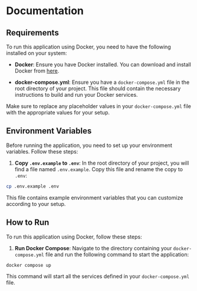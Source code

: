 # Documentation

## Requirements

To run this application using Docker, you need to have the following installed on your system:

- **Docker**: Ensure you have Docker installed. You can download and install Docker from [here](https://www.docker.com/products/docker-desktop).
 
- **docker-compose.yml**: Ensure you have a `docker-compose.yml` file in the root directory of your project. This file should contain the necessary instructions to build and run your Docker services.

Make sure to replace any placeholder values in your `docker-compose.yml` file with the appropriate values for your setup.
## Environment Variables

Before running the application, you need to set up your environment variables. Follow these steps:

1. **Copy `.env.example` to `.env`**:
  In the root directory of your project, you will find a file named `.env.example`. Copy this file and rename the copy to `.env`:
  ```sh
  cp .env.example .env
  ```
  This file contains example environment variables that you can customize according to your setup.

## How to Run

To run this application using Docker, follow these steps:

1. **Run Docker Compose**:
  Navigate to the directory containing your `docker-compose.yml` file and run the following command to start the application:
  ```sh
  docker compose up
  ```
  This command will start all the services defined in your `docker-compose.yml` file.

